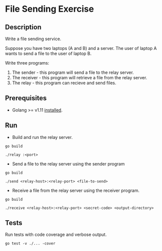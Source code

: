 # File Sending Exercise

## Description

Write a file sending service.

Suppose you have two laptops (A and B) and a server. The user of laptop A wants to send a file to the user of laptop B.

Write three programs:

1. The sender - this program will send a file to the relay server.
2. The receiver - this program will retrieve a file from the relay server.
3. The relay - this program can recieve and send files.

## Prerequisites

* Golang >= v1.11 [installed](https://golang.org/dl/).

## Run

* Build and run the relay server.

`go build`

`./relay :<port>`


* Send a file to the relay server using the sender program

`go build`

`./send <relay-host>:<relay-port> <file-to-send>`

* Receive a file from the relay server using the receiver program.

`go build`

`./receive <relay-host>:<relay-port> <secret-code> <output-directory>`

## Tests

Run tests with code coverage and verbose output.

`go test -v ./... -cover`
